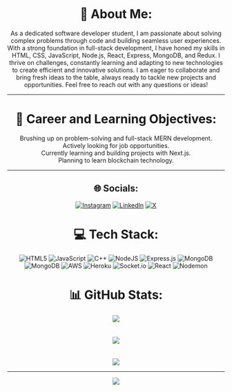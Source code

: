<div align="center">
<h1> 💫 About Me:</h1>
As a dedicated software developer student, I am passionate about solving complex problems through code and building seamless user experiences. With a strong foundation in full-stack development, I have honed my skills in HTML, CSS, JavaScript, Node.js, React, Express, MongoDB, and Redux. I thrive on challenges, constantly learning and adapting to new technologies to create efficient and innovative solutions. I am eager to collaborate and bring fresh ideas to the table, always ready to tackle new projects and opportunities. Feel free to reach out with any questions or ideas!
<hr>
<h1> 🍳 Career and Learning Objectives:</h1>
Brushing up on problem-solving and full-stack MERN development. <br>
Actively looking for job opportunities. <br>
Currently learning and building projects with Next.js. <br>
Planning to learn blockchain technology. <br>

<hr>

## 🌐 Socials:
[![Instagram](https://img.shields.io/badge/Instagram-%23E4405F.svg?logo=Instagram&logoColor=white)](https://instagram.com/naman__sharma) [![LinkedIn](https://img.shields.io/badge/LinkedIn-%230077B5.svg?logo=linkedin&logoColor=white)](https://www.linkedin.com/in/nmnnrb/) [![X](https://img.shields.io/badge/X-black.svg?logo=X&logoColor=white)](https://x.com/naman__sharma2) 

# 💻 Tech Stack:
![HTML5](https://img.shields.io/badge/html5-%23E34F26.svg?style=for-the-badge&logo=html5&logoColor=white) ![JavaScript](https://img.shields.io/badge/javascript-%23323330.svg?style=for-the-badge&logo=javascript&logoColor=%23F7DF1E) ![C++](https://img.shields.io/badge/c++-%2300599C.svg?style=for-the-badge&logo=c%2B%2B&logoColor=white) ![NodeJS](https://img.shields.io/badge/node.js-6DA55F?style=for-the-badge&logo=node.js&logoColor=white) ![Express.js](https://img.shields.io/badge/express.js-%23404d59.svg?style=for-the-badge&logo=express&logoColor=%2361DAFB) ![MongoDB](https://img.shields.io/badge/MongoDB-%234ea94b.svg?style=for-the-badge&logo=mongodb&logoColor=white) ![MongoDB](https://img.shields.io/badge/MongoDB-%234ea94b.svg?style=for-the-badge&logo=mongodb&logoColor=white) ![AWS](https://img.shields.io/badge/AWS-%23FF9900.svg?style=for-the-badge&logo=amazon-aws&logoColor=white) ![Heroku](https://img.shields.io/badge/heroku-%23430098.svg?style=for-the-badge&logo=heroku&logoColor=white) ![Socket.io](https://img.shields.io/badge/Socket.io-black?style=for-the-badge&logo=socket.io&badgeColor=010101) ![React](https://img.shields.io/badge/react-%2320232a.svg?style=for-the-badge&logo=react&logoColor=%2361DAFB) ![Nodemon](https://img.shields.io/badge/NODEMON-%23323330.svg?style=for-the-badge&logo=nodemon&logoColor=%BBDEAD)
# 📊 GitHub Stats:
![](https://github-readme-stats.vercel.app/api?username=nmnnrb&theme=codeSTACKr&hide_border=false&include_all_commits=false&count_private=false)<br/> <br> <br>
![](https://github-readme-streak-stats.herokuapp.com/?user=nmnnrb&theme=codeSTACKr&hide_border=false)<br/> <br> <br>
![](https://github-readme-stats.vercel.app/api/top-langs/?username=nmnnrb&theme=codeSTACKr&hide_border=false&include_all_commits=false&count_private=false&layout=compact)

---
[![](https://visitcount.itsvg.in/api?id=nmnnrb&icon=1&color=8)](https://visitcount.itsvg.in)

<!-- Proudly created with GPRM ( https://gprm.itsvg.in ) -->
</div>
